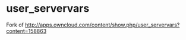 user_servervars
===============

Fork of http://apps.owncloud.com/content/show.php/user_servervars?content=158863
